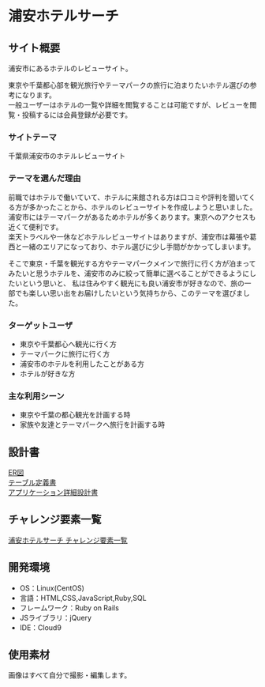 # 浦安ホテルサーチ

## サイト概要
浦安市にあるホテルのレビューサイト。

東京や千葉都心部を観光旅行やテーマパークの旅行に泊まりたいホテル選びの参考になります。<br>
一般ユーザーはホテルの一覧や詳細を閲覧することは可能ですが、レビューを閲覧・投稿するには会員登録が必要です。

### サイトテーマ
千葉県浦安市のホテルレビューサイト

### テーマを選んだ理由

前職ではホテルで働いていて、ホテルに来館される方は口コミや評判を聞いてくる方が多かったことから、ホテルのレビューサイトを作成しようと思いました。<br>
浦安市にはテーマパークがあるためホテルが多くあります。東京へのアクセスも近くて便利です。  
楽天トラベルや一休などホテルレビューサイトはありますが、浦安市は幕張や葛西と一緒のエリアになっており、ホテル選びに少し手間がかかってしまいます。

そこで東京・千葉を観光する方やテーマパークメインで旅行に行く方が泊まってみたいと思うホテルを、浦安市のみに絞って簡単に選べることができるようにしたいという思いと、
私は住みやすく観光にも良い浦安市が好きなので、旅の一部でも楽しい思い出をお届けしたいという気持ちから、このテーマを選びました。

### ターゲットユーザ

- 東京や千葉都心へ観光に行く方
- テーマパークに旅行に行く方
- 浦安市のホテルを利用したことがある方
- ホテルが好きな方

### 主な利用シーン

- 東京や千葉の都心観光を計画する時
- 家族や友達とテーマパークへ旅行を計画する時

## 設計書
[ER図](https://app.diagrams.net/#G1Y1On9v1TzMBoy4NJqH8jymAJbEAVpGY0)  
[テーブル定義書](https://docs.google.com/spreadsheets/d/1DWH6aDMZGZ4_ypdYnTEJyxlRT6t8j4yzxB_L1Lr-PyQ/edit#gid=1373217982)  
[アプリケーション詳細設計書](https://docs.google.com/spreadsheets/d/1dv2XVppqtzi_x8lbnKORowQ-PqxIDoqm5PD7UgYyC8M/edit#gid=1031934256)  


## チャレンジ要素一覧
[浦安ホテルサーチ チャレンジ要素一覧](https://docs.google.com/spreadsheets/d/1g0c8Bz8RHw8O-zL7bRNLPVbDtSNMyuum_2vkwjnZWr4/edit#gid=0)

## 開発環境
- OS：Linux(CentOS)
- 言語：HTML,CSS,JavaScript,Ruby,SQL
- フレームワーク：Ruby on Rails
- JSライブラリ：jQuery
- IDE：Cloud9

## 使用素材

画像はすべて自分で撮影・編集します。
